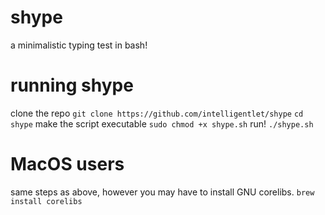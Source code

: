 # shype
a minimalistic typing test in bash!

# running shype
clone the repo
```git clone https://github.com/intelligentlet/shype```
```cd shype```
make the script executable
```sudo chmod +x shype.sh```
run!
```./shype.sh```

# MacOS users
same steps as above, however you may have to install GNU corelibs. ```brew install corelibs```
